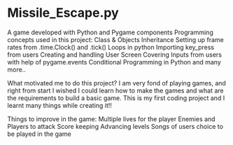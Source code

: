 # Missile_Escape.py
A game developed with Python and Pygame components
Programming concepts used in this project: 
Class & Objects
Inheritance
Setting up frame rates from .time.Clock() and .tick()
Loops in python
Importing key_press from users
Creating and handling User Screen
Covering Inputs from users with help of pygame.events 
Conditional Programming in Python and many more..

What motivated me to do this project?
I am very fond of playing games, and right from start I wished I could learn how to make the games and what are the requirements to build a basic game.
This is my first coding project and I learnt many things while creating it!!

Things to improve in the game:
Multiple lives for the player
Enemies and Players to attack
Score keeping
Advancing levels
Songs of users choice to be played in the game
